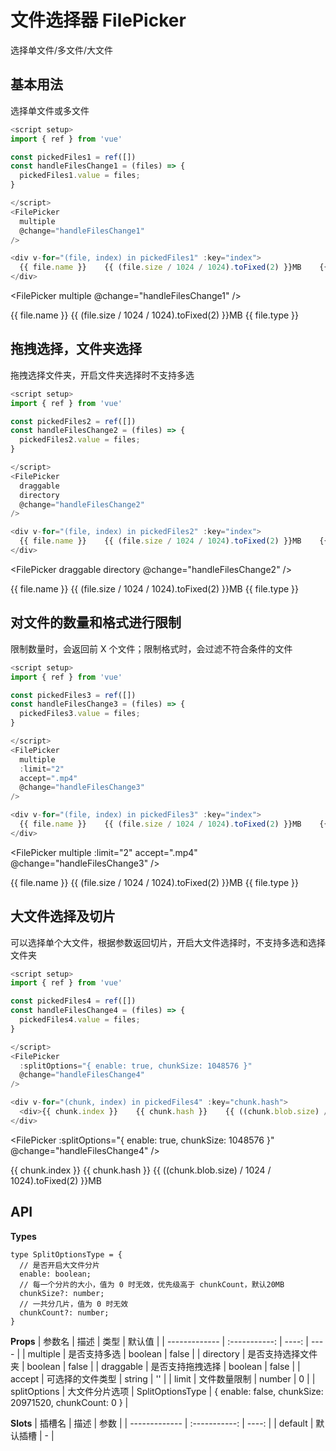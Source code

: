 # 文件选择器 FilePicker

选择单文件/多文件/大文件

<script setup>
import { ref } from 'vue'

const pickedFiles1 = ref([])
const handleFilesChange1 = (files) => {
  pickedFiles1.value = files;
  console.log(files)
}
const pickedFiles2 = ref([])
const handleFilesChange2 = (files) => {
  pickedFiles2.value = files;
  console.log(files)
}
const pickedFiles3 = ref([])
const handleFilesChange3 = (files) => {
  pickedFiles3.value = files;
  console.log(files)
}
const pickedFiles4 = ref([])
const handleFilesChange4 = (files) => {
  pickedFiles4.value = files;
  console.log(files)
}

</script>

## 基本用法

选择单文件或多文件

```js
<script setup>
import { ref } from 'vue'

const pickedFiles1 = ref([])
const handleFilesChange1 = (files) => {
  pickedFiles1.value = files;
}

</script>
<FilePicker
  multiple
  @change="handleFilesChange1"
/>

<div v-for="(file, index) in pickedFiles1" :key="index">
  {{ file.name }}    {{ (file.size / 1024 / 1024).toFixed(2) }}MB    {{ file.type }}
</div>
```

<FilePicker
multiple
@change="handleFilesChange1"
/>

<div v-for="(file, index) in pickedFiles1" :key="index">
  {{ file.name }}    {{ (file.size / 1024 / 1024).toFixed(2) }}MB    {{ file.type }}
</div>

## 拖拽选择，文件夹选择

拖拽选择文件夹，开启文件夹选择时不支持多选

```js
<script setup>
import { ref } from 'vue'

const pickedFiles2 = ref([])
const handleFilesChange2 = (files) => {
  pickedFiles2.value = files;
}

</script>
<FilePicker
  draggable
  directory
  @change="handleFilesChange2"
/>

<div v-for="(file, index) in pickedFiles2" :key="index">
  {{ file.name }}    {{ (file.size / 1024 / 1024).toFixed(2) }}MB    {{ file.type }}
</div>
```

<FilePicker
draggable
directory
@change="handleFilesChange2"
/>

<div v-for="(file, index) in pickedFiles2" :key="index">
  {{ file.name }}    {{ (file.size / 1024 / 1024).toFixed(2) }}MB    {{ file.type }}
</div>

## 对文件的数量和格式进行限制

限制数量时，会返回前 X 个文件；限制格式时，会过滤不符合条件的文件

```js
<script setup>
import { ref } from 'vue'

const pickedFiles3 = ref([])
const handleFilesChange3 = (files) => {
  pickedFiles3.value = files;
}

</script>
<FilePicker
  multiple
  :limit="2"
  accept=".mp4"
  @change="handleFilesChange3"
/>

<div v-for="(file, index) in pickedFiles3" :key="index">
  {{ file.name }}    {{ (file.size / 1024 / 1024).toFixed(2) }}MB    {{ file.type }}
</div>
```

<FilePicker
multiple
:limit="2"
accept=".mp4"
@change="handleFilesChange3"
/>

<div v-for="(file, index) in pickedFiles3" :key="index">
  {{ file.name }}    {{ (file.size / 1024 / 1024).toFixed(2) }}MB    {{ file.type }}
</div>

## 大文件选择及切片

可以选择单个大文件，根据参数返回切片，开启大文件选择时，不支持多选和选择文件夹

```js
<script setup>
import { ref } from 'vue'

const pickedFiles4 = ref([])
const handleFilesChange4 = (files) => {
  pickedFiles4.value = files;
}

</script>
<FilePicker
  :splitOptions="{ enable: true, chunkSize: 1048576 }"
  @change="handleFilesChange4"
/>

<div v-for="(chunk, index) in pickedFiles4" :key="chunk.hash">
  <div>{{ chunk.index }}    {{ chunk.hash }}    {{ ((chunk.blob.size) / 1024 / 1024).toFixed(2) }}MB</div>
</div>
```

<FilePicker
:splitOptions="{ enable: true, chunkSize: 1048576 }"
@change="handleFilesChange4"
/>

<div v-for="(chunk, index) in pickedFiles4" :key="chunk.hash">
  <div>{{ chunk.index }}    {{ chunk.hash }}    {{ ((chunk.blob.size) / 1024 / 1024).toFixed(2) }}MB</div>
</div>

## API

**Types**

```js{4}
type SplitOptionsType = {
  // 是否开启大文件分片
  enable: boolean;
  // 每一个分片的大小，值为 0 时无效，优先级高于 chunkCount，默认20MB
  chunkSize?: number;
  // 一共分几片，值为 0 时无效
  chunkCount?: number;
}
```

**Props**
| 参数名 | 描述 | 类型 | 默认值 |
| ------------- | :-----------: | ----: | ---- |
| multiple | 是否支持多选 | boolean | false |
| directory | 是否支持选择文件夹 | boolean | false |
| draggable | 是否支持拖拽选择 | boolean | false |
| accept | 可选择的文件类型 | string | '' |
| limit | 文件数量限制 | number | 0 |
| splitOptions | 大文件分片选项 | SplitOptionsType | { enable: false, chunkSize: 20971520, chunkCount: 0 } |

**Slots**
| 插槽名 | 描述 | 参数 |
| ------------- | :-----------: | ----: |
| default | 默认插槽 | - |
